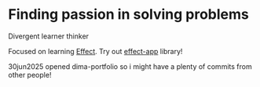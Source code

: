 # Finding passion in solving problems

Divergent learner thinker

Focused on learning [Effect](https://effect.website/).
Try out [effect-app](https://github.com/effect-app) library!

30jun2025 opened dima-portfolio so i might have a plenty of commits from other people!
